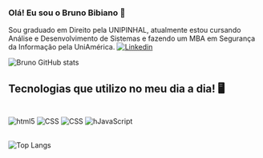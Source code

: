 ### Olá! Eu sou o Bruno Bibiano 👋

Sou graduado em Direito pela UNIPINHAL, atualmente estou cursando Análise e Desenvolvimento de Sistemas e fazendo um MBA em Segurança da Informação pela UniAmérica.
[![Linkedin](https://img.shields.io/badge/LinkedIn-0077B5?style=for-the-badge&logo=linkedin&logoColor=white)](https://www.linkedin.com/in/brunobibiano/)

![Bruno GitHub stats](https://github-readme-stats.vercel.app/api?username=BrunoBibiano&show_icons=true&theme=dark)

## Tecnologias que utilizo no meu dia a dia! 🖥️

<div style="display: inline_block"><br/>
<img align="center" alt=html5 src="https://img.shields.io/badge/HTML-239120?style=for-the-badge&logo=html5&logoColor=white"/>
<img align="center" alt=CSS src="https://img.shields.io/badge/CSS-239120?&style=for-the-badge&logo=css3&logoColor=white"/>
<img align="center" alt=CSS src="https://img.shields.io/badge/Bootstrap-563D7C?style=for-the-badge&logo=bootstrap&logoColor=white"/>
<img align="center" alt=hJavaScript src="https://img.shields.io/badge/JavaScript-F7DF1E?style=for-the-badge&logo=javascript&logoColor=black"/>


</div><br>

![Top Langs](https://github-readme-stats.vercel.app/api/top-langs/?username=BrunoBibiano&hide_progress=true)

